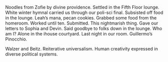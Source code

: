 Noodles from Zofie by divine providence. Settled in the Fifth Floor lounge. White winter hymnal carried us through our poli-sci final. Subsisted off food in the lounge. Leah’s mana, pecan cookies. Grabbed some food from the homeroom. Worked until ten. Submitted. This nightmarish thing. Gave our letters to Sophia and Devin. Said goodbye to folks down in the lounge. Who am I? Alone in the ihouse courtyard. Last night in our room. Guillermo’s Pinocchio.

Walzer and Beitz. Reiterative universalism. Human creativity expressed in diverse political systems.